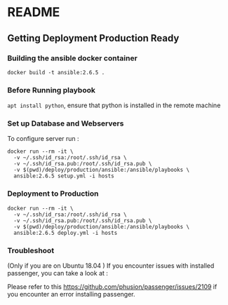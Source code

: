 # README

## Getting Deployment Production Ready

### Building the ansible docker container

`docker build -t ansible:2.6.5 .`

### Before Running playbook

`apt install python`, ensure that python is installed in the remote machine

### Set up Database and Webservers

To configure server run :
```
docker run --rm -it \
  -v ~/.ssh/id_rsa:/root/.ssh/id_rsa \
  -v ~/.ssh/id_rsa.pub:/root/.ssh/id_rsa.pub \
  -v $(pwd)/deploy/production/ansible:/ansible/playbooks \
  ansible:2.6.5 setup.yml -i hosts
```

### Deployment to Production

```
docker run --rm -it \
  -v ~/.ssh/id_rsa:/root/.ssh/id_rsa \
  -v ~/.ssh/id_rsa.pub:/root/.ssh/id_rsa.pub \
  -v $(pwd)/deploy/production/ansible:/ansible/playbooks \
  ansible:2.6.5 deploy.yml -i hosts
```

### Troubleshoot

(Only if you are on Ubuntu 18.04 ) If you encounter issues with installed passenger, you can take a look at :

Please refer to this https://github.com/phusion/passenger/issues/2109 if you encounter an error installing passenger.